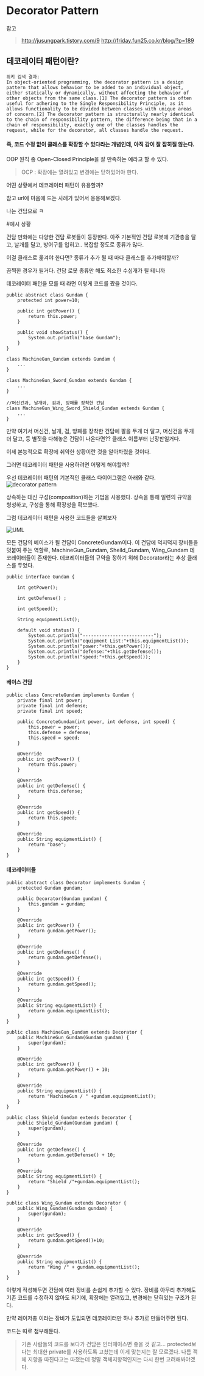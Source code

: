 Decorator Pattern
================================
참고
> http://jusungpark.tistory.com/9
> http://friday.fun25.co.kr/blog/?p=189

## 데코레이터 패턴이란?
```
위키 검색 결과:
In object-oriented programming, the decorator pattern is a design pattern that allows behavior to be added to an individual object, either statically or dynamically, without affecting the behavior of other objects from the same class.[1] The decorator pattern is often useful for adhering to the Single Responsibility Principle, as it allows functionality to be divided between classes with unique areas of concern.[2] The decorator pattern is structurally nearly identical to the chain of responsibility pattern, the difference being that in a chain of responsibility, exactly one of the classes handles the request, while for the decorator, all classes handle the request.
```

#### 즉, 코드 수정 없이 클래스를 확장할 수 있다라는 개념인데, 아직 감이 잘 잡히질 않는다.

OOP 원칙 중 Open-Closed Principle을 잘 만족하는 예라고 할 수 있다.
> OCP : 확장에는 열려있고 변경에는 닫혀있어야 한다.

어떤 상황에서 데코레이터 패턴이 유용할까?

참고 url에 마음에 드는 사례가 있어서 응용해보겠다.

나는 건담으로 ㅋ

#예시 상황

건담 만화에는 다양한 건담 로봇들이 등장한다.
아주 기본적인 건담 로봇에 기관총을 달고, 날개를 달고, 방어구를 입히고.. 복잡할 정도로 종류가 많다.

이걸 클래스로 옮겨야 한다면? 종류가 추가 될 때 마다 클래스를 추가해야할까?

끔찍한 경우가 될거다. 건담 로봇 종류만 해도 최소한 수십개가 될 테니까

데코레이터 패턴을 모를 때 라면 이렇게 코드를 짰을 것이다.

```
public abstract class Gundam {
    protected int power=10;

    public int getPower() {
        return this.power;
    }

    public void showStatus() {
        System.out.println("base Gundam");
    }
}

class MachineGun_Gundam extends Gundam {
    ...
}

class MachineGun_Sword_Gundam extends Gundam {
    ...
}

//머신건과, 날개와, 검과, 방패를 장착한 건담
class MachineGun_Wing_Sword_Shield_Gundam extends Gundam {
    ...
}
```
만약 여기서 머신건, 날개, 검, 방패를 장착한 건담에 팔을 두개 더 달고, 머신건을 두개 더 달고, 등 별짓을 다해놓은 건담이 나온다면??
클래스 이름부터 난장판일거다.

이제 본능적으로 확장에 취약한 상황이란 것을 알아차렸을 것이다.

그러면 데코레이터 패턴을 사용하려면 어떻게 해야할까?

우선 데코레이터 패턴의 기본적인 클래스 다이어그램은 아래와 같다.
![decorator pattern](./picture/classDiagram.png)

상속하는 대신 구성(composition)하는 기법을 사용했다.
상속을 통해 일련의 규약을 형성하고, 구성을 통해 확장성을 확보했다.

그럼 데코레이터 패턴을 사용한 코드들을 살펴보자

![UML](./picture/UML.png)

모든 건담의 베이스가 될 건담이 ConcreteGundam이다.
이 건담에 덕지덕지 장비들을 덧붙여 주는 역할로, MachineGun_Gundam, Sheild_Gundam, Wing_Gundam 데코레이터들이 존재한다.
데코레이터들의 규약을 정하기 위해 Decorator라는 추상 클래스를 두었다.

```
public interface Gundam {

    int getPower();

    int getDefense() ;

    int getSpeed();

    String equipmentList();

    default void status() {
        System.out.println("--------------------------");
        System.out.println("equipment List:"+this.equipmentList());
        System.out.println("power:"+this.getPower());
        System.out.println("defense:"+this.getDefense());
        System.out.println("speed:"+this.getSpeed());
    }
}
```

#### 베이스 건담
```
public class ConcreteGundam implements Gundam {
    private final int power;
    private final int defense;
    private final int speed;

    public ConcreteGundam(int power, int defense, int speed) {
        this.power = power;
        this.defense = defense;
        this.speed = speed;
    }

    @Override
    public int getPower() {
        return this.power;
    }

    @Override
    public int getDefense() {
        return this.defense;
    }

    @Override
    public int getSpeed() {
        return this.speed;
    }

    @Override
    public String equipmentList() {
        return "base";
    }
}
```

#### 데코레이터들
```
public abstract class Decorator implements Gundam {
    protected Gundam gundam;

    public Decorator(Gundam gundam) {
        this.gundam = gundam;
    }

    @Override
    public int getPower() {
        return gundam.getPower();
    }

    @Override
    public int getDefense() {
        return gundam.getDefense();
    }

    @Override
    public int getSpeed() {
        return gundam.getSpeed();
    }

    @Override
    public String equipmentList() {
        return gundam.equipmentList();
    }
}

public class MachineGun_Gundam extends Decorator {
    public MachineGun_Gundam(Gundam gundam) {
        super(gundam);
    }

    @Override
    public int getPower() {
        return gundam.getPower() + 10;
    }

    @Override
    public String equipmentList() {
        return "MachineGun / " +gundam.equipmentList();
    }
}

public class Shield_Gundam extends Decorator {
    public Shield_Gundam(Gundam gundam) {
        super(gundam);
    }

    @Override
    public int getDefense() {
        return gundam.getDefense() + 10;
    }

    @Override
    public String equipmentList() {
        return "Shield /"+gundam.equipmentList();
    }
}

public class Wing_Gundam extends Decorator {
    public Wing_Gundam(Gundam gundam) {
        super(gundam);
    }

    @Override
    public int getSpeed() {
        return gundam.getSpeed()+10;
    }

    @Override
    public String equipmentList() {
        return "Wing /" + gundam.equipmentList();
    }
}

```

이렇게 작성해두면 건담에 여러 장비를 손쉽게 추가할 수 있다.
장비를 아무리 추가해도 기존 코드를 수정하지 않아도 되기에, 확장에는 열려있고, 변경에는 닫혀있는 구조가 된다.

만약 레이저총 이라는 장비가 도입되면 데코레이터만 하나 추가로 만들어주면 된다.

코드는 따로 첨부해둔다.

> 기존 사람들의 코드를 보다가 건담은 인터페이스면 좋을 것 같고... protected보다는 최대한 private를 사용하도록 고쳤는데 이게 맞는지는 잘 모르겠다.
나름 객체 지향을 따진다고는 따졌는데 정말 객체지향적인지는 다시 한번 고려해봐야겠다.

